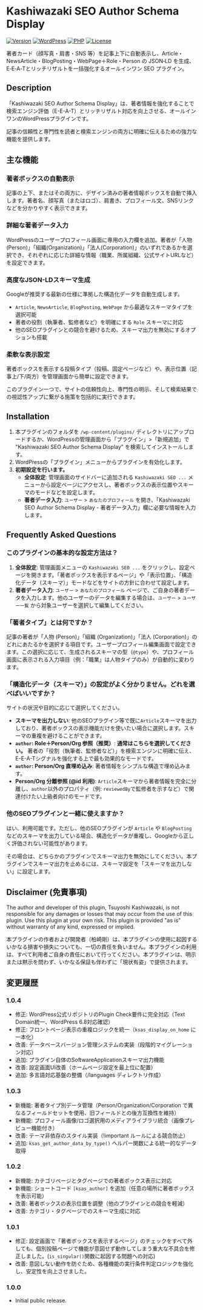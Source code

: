 # Kashiwazaki SEO Author Schema Display

[![Version](https://img.shields.io/badge/Version-1.0.4-orange.svg)](https://github.com/tsuyoshikashiwazaki/wp-plugin-kashiwazaki-seo-author-sd/releases/tag/v1.0.4)
[![WordPress](https://img.shields.io/badge/WordPress-5.8+-blue.svg)](https://wordpress.org/)
[![PHP](https://img.shields.io/badge/PHP-7.4+-purple.svg)](https://www.php.net/)
[![License](https://img.shields.io/badge/License-GPLv2-green.svg)](https://www.gnu.org/licenses/gpl-2.0.html)

著者カード（顔写真・肩書・SNS 等）を記事上下に自動表示し、Article・NewsArticle・BlogPosting・WebPage＋Role・Person の JSON‑LD を生成、E‑E‑A‑Tとリッチリザルトを一括強化するオールインワン SEO プラグイン。

## Description

「Kashiwazaki SEO Author Schema Display」は、著者情報を強化することで検索エンジン評価（E-E-A-T）とリッチリザルト対応を向上させる、オールインワンのWordPressプラグインです。

記事の信頼性と専門性を読者と検索エンジンの両方に明確に伝えるための強力な機能を提供します。

## 主な機能

### 著者ボックスの自動表示
記事の上下、またはその両方に、デザイン済みの著者情報ボックスを自動で挿入します。著者名、顔写真（またはロゴ）、肩書き、プロフィール文、SNSリンクなどを分かりやすく表示できます。

### 詳細な著者データ入力
WordPressのユーザープロフィール画面に専用の入力欄を追加。著者が「人物(Person)」「組織(Organization)」「法人(Corporation)」のいずれであるかを選択でき、それぞれに応じた詳細な情報（職業、所属組織、公式サイトURLなど）を設定できます。

### 高度なJSON-LDスキーマ生成
Googleが推奨する最新の仕様に準拠した構造化データを自動生成します。

- `Article`, `NewsArticle`, `BlogPosting`, `WebPage` から最適なスキーマタイプを選択可能
- 著者の役割（執筆者、監修者など）を明確にする `Role` スキーマに対応
- 他のSEOプラグインとの競合を避けるため、スキーマ出力を無効にするオプションも搭載

### 柔軟な表示設定
著者ボックスを表示する投稿タイプ（投稿、固定ページなど）や、表示位置（記事上/下/両方）を管理画面から簡単に設定できます。

このプラグイン一つで、サイトの信頼性向上、専門性の明示、そして検索結果での視認性アップに繋がる施策を包括的に実行できます。

## Installation

1. 本プラグインのフォルダを `/wp-content/plugins/` ディレクトリにアップロードするか、WordPressの管理画面から「プラグイン」>「新規追加」で "Kashiwazaki SEO Author Schema Display" を検索してインストールします。
2. WordPressの「プラグイン」メニューからプラグインを有効化します。
3. **初期設定を行います。**
   - **全体設定**: 管理画面のサイドバーに追加される `Kashiwazaki SEO ...` メニューから設定ページにアクセスし、著者ボックスの表示位置やスキーマのモードなどを設定します。
   - **著者データ入力**: `ユーザー` > `あなたのプロフィール` を開き、「Kashiwazaki SEO Author Schema Display - 著者データ入力」欄に必要な情報を入力します。

## Frequently Asked Questions

### このプラグインの基本的な設定方法は？

1. **全体設定**: 管理画面メニューの `Kashiwazaki SEO ...` をクリックし、設定ページを開きます。「著者ボックスを表示するページ」や「表示位置」、「構造化データ（スキーマ）」モードなどをサイトの方針に合わせて設定します。
2. **著者データ入力**: `ユーザー` > `あなたのプロフィール` ページで、ご自身の著者データを入力します。他のユーザーのデータを編集する場合は、`ユーザー` > `ユーザー一覧` から対象ユーザーを選択して編集してください。

### 「著者タイプ」とは何ですか？

記事の著者が「人物 (Person)」「組織 (Organization)」「法人 (Corporation)」のどれにあたるかを選択する項目です。ユーザープロフィール編集画面で設定できます。この選択に応じて、生成されるスキーマの型（`@type`）や、プロフィール画面に表示される入力項目（例：「職業」は人物タイプのみ）が自動的に変わります。

### 「構造化データ（スキーマ）」の設定がよく分かりません。どれを選べばいいですか？

サイトの状況や目的に応じて選択してください。

- **スキーマを出力しない**: 他のSEOプラグイン等で既に`Article`スキーマを出力しており、著者ボックスの表示機能だけを使いたい場合に選択します。スキーマの重複を避けることができます。
- **`author`: Role＋Person/Org 参照（推奨）**: **通常はこちらを選択してください。** 著者の「役割（執筆者、監修者など）」を検索エンジンに明確に伝え、E-E-A-Tシグナルを強化する上で最も効果的なモードです。
- **`author`: Person/Org 直埋め込み**: 著者情報をシンプルな構造で埋め込みます。
- **Person/Org 分離参照 (@id 利用)**: `Article`スキーマから著者情報を完全に分離し、`author`以外のプロパティ（例: `reviewedBy`で監修者を示すなど）で関連付けたい上級者向けのモードです。

### 他のSEOプラグインと一緒に使えますか？

はい、利用可能です。ただし、他のSEOプラグインが `Article` や `BlogPosting` などのスキーマを出力している場合、構造化データが重複し、Googleから正しく評価されない可能性があります。

その場合は、どちらかのプラグインでスキーマ出力を無効にしてください。本プラグインでスキーマ出力を止めるには、スキーマ設定を「スキーマを出力しない」に設定します。

## Disclaimer (免責事項)

The author and developer of this plugin, Tsuyoshi Kashiwazaki, is not responsible for any damages or losses that may occur from the use of this plugin. Use this plugin at your own risk. This plugin is provided "as is" without warranty of any kind, expressed or implied.

本プラグインの作者および開発者（柏崎剛）は、本プラグインの使用に起因するいかなる損害や損失についても、一切の責任を負いません。本プラグインの利用は、すべて利用者ご自身の責任において行ってください。本プラグインは、明示または黙示を問わず、いかなる保証も伴わずに「現状有姿」で提供されます。

## 変更履歴

### 1.0.4
* 修正: WordPress公式リポジトリのPlugin Check要件に完全対応（Text Domain統一、WordPress 6.8対応確認）
* 修正: フロントページ表示の重複ロジックを統一（`ksas_display_on_home` に一本化）
* 改善: データベースバージョン管理システムの実装（段階的マイグレーション対応）
* 追加: プラグイン自体のSoftwareApplicationスキーマ出力機能
* 改善: 設定画面UI改善（ホームページ設定を最上位に配置）
* 追加: 多言語対応基盤の整備（/languages ディレクトリ作成）

### 1.0.3
* 新機能: 著者タイプ別データ管理（Person/Organization/Corporation で異なるフィールドセットを使用、旧フィールドとの後方互換性を維持）
* 新機能: プロフィール画像/ロゴ選択用のメディアライブラリ統合（画像プレビュー機能付き）
* 改善: テーマ非依存のスタイル実装（!important ルールによる競合防止）
* 追加: `ksas_get_author_data_by_type()` ヘルパー関数による統一的なデータ取得

### 1.0.2
* 新機能: カテゴリページとタグページでの著者ボックス表示に対応
* 新機能: ショートコード `[ksas_author]` を追加（任意の場所に著者ボックスを表示可能）
* 改善: 著者ボックスの表示位置を調整（他のプラグインとの競合を軽減）
* 改善: カテゴリ・タグページでのスキーマ生成に対応

### 1.0.1
* 修正: 設定画面で「著者ボックスを表示するページ」のチェックをすべて外しても、個別投稿ページで機能が意図せず動作してしまう重大な不具合を修正しました。(`is_singular()`関数に起因する問題への対応)
* 改善: 意図しない動作を防ぐため、各種機能の実行条件判定ロジックを強化し、安定性を向上させました。

### 1.0.0
* Initial public release.
